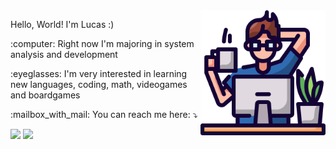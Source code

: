 <img src="icon.png" width="200px" min-width="200px" max-width="200px" align="right" alt="little dude">

<p align="left"> 
  Hello, World! I'm Lucas :)
 </p>

<p align="left">
  :computer: Right now I'm majoring in system analysis and development
</p>

<p align="left">
:eyeglasses: I'm very interested in learning new languages, coding, math, videogames and boardgames
</p>

<p align="left">
  :mailbox_with_mail: You can reach me here: ⤵️
</p>

<p align="left">
  <a href="mailto: tech.lucas.fernandes@proton.me" alt="Gmail">
  <img src="https://img.shields.io/badge/ProtonMail-8B89CC?style=for-the-badge&logo=protonmail&logoColor=white" /></a>

  <a href="https://www.linkedin.com/in/lucass-f/" alt="Linkedin">
  <img src="https://img.shields.io/badge/LinkedIn-0077B5?style=for-the-badge&logo=linkedin&logoColor=white" /></a>
</p>  
